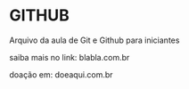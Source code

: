 # GITHUB

Arquivo da aula de Git e Github para iniciantes

saiba mais no link: blabla.com.br

doação em: doeaqui.com.br
